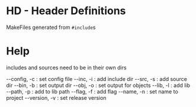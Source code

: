 # HD - Header Definitions

MakeFiles generated from `#include`s

# Help

includes and sources need to be in their own dirs

--config, -c  : set config file
--inc, -i     : add include dir
--src, -s     : add source dir
--bin, -b     : set output dir
--obj, -o     : set output for objects
--lib, -l     : add lib
--path, -p    : add to lib path
--flag, -f    : add flag
--name, -n    : set name to project
--version, -v : set release version
